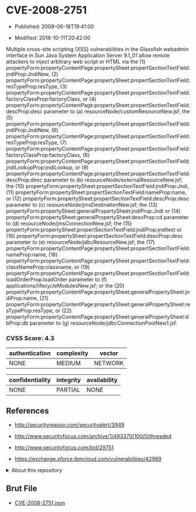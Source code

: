 # CVE-2008-2751

- Published: 2008-06-18T19:41:00

- Modified: 2018-10-11T20:42:00

Multiple cross-site scripting (XSS) vulnerabilities in the Glassfish webadmin interface in Sun Java System Application Server 9.1_01 allow remote attackers to inject arbitrary web script or HTML via the (1) propertyForm:propertyContentPage:propertySheet:propertSectionTextField:jndiProp:JndiNew, (2) propertyForm:propertyContentPage:propertySheet:propertSectionTextField:resTypeProp:resType, (3) propertyForm:propertyContentPage:propertySheet:propertSectionTextField:factoryClassProp:factoryClass, or (4) propertyForm:propertyContentPage:propertySheet:propertSectionTextField:descProp:desc parameter to (a) resourceNode/customResourceNew.jsf; the (5) propertyForm:propertyContentPage:propertySheet:propertSectionTextField:jndiProp:JndiNew, (6) propertyForm:propertyContentPage:propertySheet:propertSectionTextField:resTypeProp:resType, (7) propertyForm:propertyContentPage:propertySheet:propertSectionTextField:factoryClassProp:factoryClass, (8) propertyForm:propertyContentPage:propertySheet:propertSectionTextField:jndiLookupProp:jndiLookup, or (9) propertyForm:propertyContentPage:propertySheet:propertSectionTextField:descProp:desc parameter to (b) resourceNode/externalResourceNew.jsf; the (10) propertyForm:propertySheet:propertSectionTextField:jndiProp:Jndi, (11) propertyForm:propertySheet:propertSectionTextField:nameProp:name, or (12) propertyForm:propertySheet:propertSectionTextField:descProp:desc parameter to (c) resourceNode/jmsDestinationNew.jsf; the (13) propertyForm:propertySheet:generalPropertySheet:jndiProp:Jndi or (14) propertyForm:propertySheet:generalPropertySheet:descProp:cd parameter to (d) resourceNode/jmsConnectionNew.jsf; the (15) propertyForm:propertySheet:propertSectionTextField:jndiProp:jnditext or (16) propertyForm:propertySheet:propertSectionTextField:descProp:desc parameter to (e) resourceNode/jdbcResourceNew.jsf; the (17) propertyForm:propertyContentPage:propertySheet:propertSectionTextField:nameProp:name, (18) propertyForm:propertyContentPage:propertySheet:propertSectionTextField:classNameProp:classname, or (19) propertyForm:propertyContentPage:propertySheet:propertSectionTextField:loadOrderProp:loadOrder parameter to (f) applications/lifecycleModulesNew.jsf; or the (20) propertyForm:propertyContentPage:propertySheet:generalPropertySheet:jndiProp:name, (21) propertyForm:propertyContentPage:propertySheet:generalPropertySheet:resTypeProp:resType, or (22) propertyForm:propertyContentPage:propertySheet:generalPropertySheet:dbProp:db parameter to (g) resourceNode/jdbcConnectionPoolNew1.jsf.

### CVSS Score: **4.3**

| authentication | complexity | vector |
| --- | --- | --- |
| NONE | MEDIUM | NETWORK |

| confidentiality | integrity | availability |
| --- | --- | --- |
| NONE | PARTIAL | NONE |

## References

* http://securityreason.com/securityalert/3949

* http://www.securityfocus.com/archive/1/493370/100/0/threaded

* http://www.securityfocus.com/bid/29751

* https://exchange.xforce.ibmcloud.com/vulnerabilities/42989

<details>
<summary>About this repository</summary> 

  This repository is part of the project [Live Hack CVE](https://github.com/Live-Hack-CVE). Main website can be found [www.live-hack.org](https://www.live-hack.org) 
  
  Made by [Sn0wAlice](https://github.com/Sn0wAlice) for the people that care about security and need to have a feed of the latest CVEs. Hope you enjoy it, don't forget to star the repo and follow me on [Twitter](https://twitter.com/Sn0wAlice) and [Github](https://github.com/Sn0wAlice). And that is my [personnal website](https://www.alice-snow.me/)

  - [Home Page](https://github.com/Live-Hack-CVE)
  - [Framework](https://github.com/Live-Hack-CVE/cve-framework)
  - [CVE database](https://github.com/Live-Hack-CVE/full_database)
  - [Changelog](https://github.com/Live-Hack-CVE/Changelog)
</details>

## Brut File

* [CVE-2008-2751.json](https://raw.githubusercontent.com/Live-Hack-CVE/full_database/main/cves/2008/CVE-2008-2751.json)

